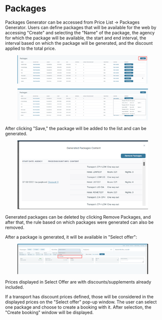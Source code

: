 # Packages

Packages Generator can be accessed from Price List -> Packages Generator. Users can define packages that will be available for the web by accessing "Create" and selecting the "Name" of the package, the agency for which the package will be available, the start and end interval, the interval based on which the package will be generated, and the discount applied to the total price.

<figure><img src="../../../.gitbook/assets/image (4) (1) (1).png" alt=""><figcaption></figcaption></figure>

<figure><img src="../../../.gitbook/assets/image (5) (1) (1).png" alt=""><figcaption></figcaption></figure>

After clicking "Save," the package will be added to the list and can be generated.

<figure><img src="../../../.gitbook/assets/image (6) (1).png" alt=""><figcaption></figcaption></figure>

Generated packages can be deleted by clicking Remove Packages, and after that, the rule based on which packages were generated can also be removed.

After a package is generated, it will be available in "Select offer":

<figure><img src="../../../.gitbook/assets/image (7) (1).png" alt=""><figcaption></figcaption></figure>

Prices displayed in Select Offer are with discounts/supplements already included.

If a transport has discount prices defined, those will be considered in the displayed prices on the "Select offer" pop-up window. The user can select one package and choose to create a booking with it. After selection, the "Create booking" window will be displayed.

